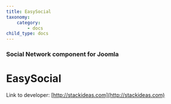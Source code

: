```yaml
---
title: EasySocial
taxonomy:
    category:
        - docs
child_type: docs
---
```


### Social Network component for Joomla

# EasySocial

Link to developer: [http://stackideas.com](http://stackideas.com)